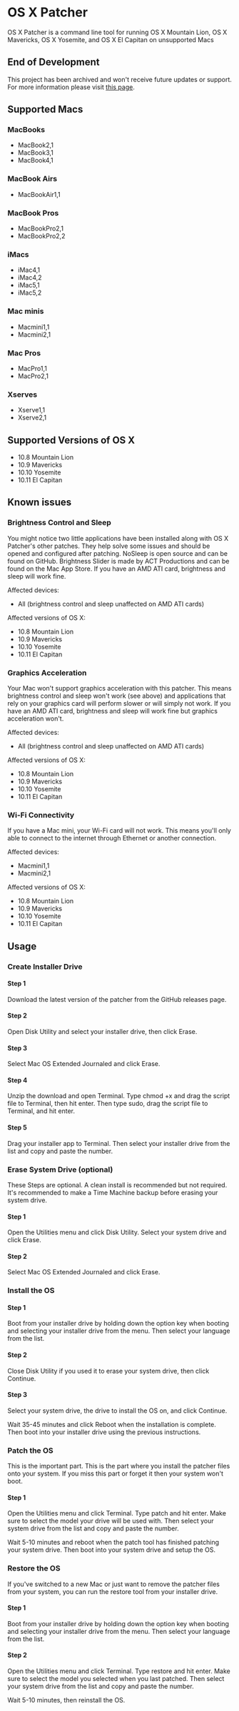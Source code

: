# OS X Patcher
OS X Patcher is a command line tool for running OS X Mountain Lion, OS X Mavericks, OS X Yosemite, and OS X El Capitan on unsupported Macs

## End of Development
This project has been archived and won't receive future updates or support. For more information please visit [this page](https://rmc-team.github.io/blog/020321/end-of-development).

## Supported Macs

### MacBooks
- MacBook2,1
- MacBook3,1
- MacBook4,1

### MacBook Airs
- MacBookAir1,1

### MacBook Pros
- MacBookPro2,1
- MacBookPro2,2

### iMacs
- iMac4,1
- iMac4,2
- iMac5,1
- iMac5,2

### Mac minis
- Macmini1,1
- Macmini2,1

### Mac Pros
- MacPro1,1
- MacPro2,1

### Xserves
- Xserve1,1
- Xserve2,1

## Supported Versions of OS X
- 10.8 Mountain Lion
- 10.9 Mavericks
- 10.10 Yosemite
- 10.11 El Capitan

## Known issues
### Brightness Control and Sleep

You might notice two little applications have been installed along with OS X Patcher's other patches. They help solve some issues and should be opened and configured after patching. NoSleep is open source and can be found on GitHub. Brightness Slider is made by ACT Productions and can be found on the Mac App Store. If you have an AMD ATI card, brightness and sleep will work fine.

Affected devices:
- All (brightness control and sleep unaffected on AMD ATI cards)

Affected versions of OS X:
- 10.8 Mountain Lion
- 10.9 Mavericks
- 10.10 Yosemite
- 10.11 El Capitan

### Graphics Acceleration

Your Mac won't support graphics acceleration with this patcher. This means brightness control and sleep won't work (see above) and applications that rely on your graphics card will perform slower or will simply not work. If you have an AMD ATI card, brightness and sleep will work fine but graphics acceleration won't.

Affected devices:
- All (brightness control and sleep unaffected on AMD ATI cards)

Affected versions of OS X:
- 10.8 Mountain Lion
- 10.9 Mavericks
- 10.10 Yosemite
- 10.11 El Capitan

### Wi-Fi Connectivity

If you have a Mac mini, your Wi-Fi card will not work. This means you'll only able to connect to the internet through Ethernet or another connection.

Affected devices:
- Macmini1,1
- Macmini2,1

Affected versions of OS X:
- 10.8 Mountain Lion
- 10.9 Mavericks
- 10.10 Yosemite
- 10.11 El Capitan

## Usage

### Create Installer Drive

#### Step 1

Download the latest version of the patcher from the GitHub releases page.

#### Step 2

Open Disk Utility and select your installer drive, then click Erase.

#### Step 3

Select Mac OS Extended Journaled and click Erase.

#### Step 4

Unzip the download and open Terminal. Type chmod +x and drag the script file to Terminal, then hit enter. Then type sudo, drag the script file to Terminal, and hit enter.

#### Step 5

Drag your installer app to Terminal. Then select your installer drive from the list and copy and paste the number.

### Erase System Drive (optional)

These Steps are optional. A clean install is recommended but not required. It's recommended to make a Time Machine backup before erasing your system drive.

#### Step 1

Open the Utilities menu and click Disk Utility. Select your system drive and click Erase.

#### Step 2

Select Mac OS Extended Journaled and click Erase.

### Install the OS

#### Step 1

Boot from your installer drive by holding down the option key when booting and selecting your installer drive from the menu. Then select your language from the list.

#### Step 2

Close Disk Utility if you used it to erase your system drive, then click Continue.

#### Step 3

Select your system drive, the drive to install the OS on, and click Continue.

Wait 35-45 minutes and click Reboot when the installation is complete. Then boot into your installer drive using the previous instructions.

### Patch the OS

This is the important part. This is the part where you install the patcher files onto your system. If you miss this part or forget it then your system won't boot.

#### Step 1

Open the Utilities menu and click Terminal. Type patch and hit enter. Make sure to select the model your drive will be used with. Then select your system drive from the list and copy and paste the number.

Wait 5-10 minutes and reboot when the patch tool has finished patching your system drive. Then boot into your system drive and setup the OS.

### Restore the OS

If you've switched to a new Mac or just want to remove the patcher files from your system, you can run the restore tool from your installer drive.

#### Step 1

Boot from your installer drive by holding down the option key when booting and selecting your installer drive from the menu. Then select your language from the list.

#### Step 2

Open the Utilities menu and click Terminal. Type restore and hit enter. Make sure to select the model you selected when you last patched. Then select your system drive from the list and copy and paste the number.

Wait 5-10 minutes, then reinstall the OS.